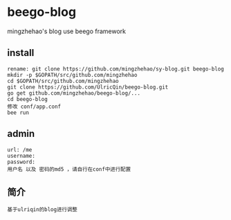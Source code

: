 beego-blog
==========

mingzhehao's blog use beego framework

## install

```
rename: git clone https://github.com/mingzhehao/sy-blog.git beego-blog
mkdir -p $GOPATH/src/github.com/mingzhehao
cd $GOPATH/src/github.com/mingzhehao
git clone https://github.com/UlricQin/beego-blog.git
go get github.com/mingzhehao/beego-blog/...
cd beego-blog 
修改 conf/app.conf
bee run
```

## admin 

```
url: /me
username: 
password: 
用户名 以及 密码的md5 ，请自行在conf中进行配置
```

## 简介
```
基于ulriqin的blog进行调整
```
